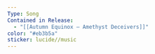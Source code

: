 ```yaml
---
Type: Song
Contained in Release:
  - "[[Autumn Equinox — Amethyst Deceivers]]"
color: "#eb3b5a"
sticker: lucide//music
---
```

